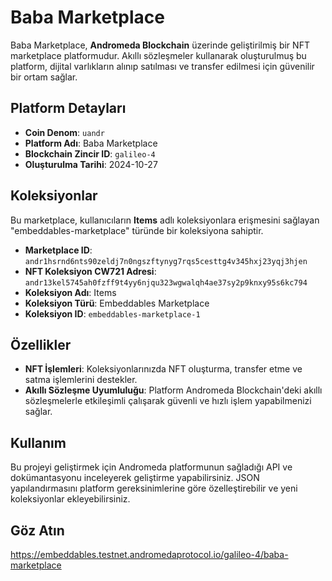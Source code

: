 # Baba Marketplace

Baba Marketplace, **Andromeda Blockchain** üzerinde geliştirilmiş bir NFT marketplace platformudur. Akıllı sözleşmeler kullanarak oluşturulmuş bu platform, dijital varlıkların alınıp satılması ve transfer edilmesi için güvenilir bir ortam sağlar.

## Platform Detayları
- **Coin Denom**: `uandr`
- **Platform Adı**: Baba Marketplace
- **Blockchain Zincir ID**: `galileo-4`
- **Oluşturulma Tarihi**: 2024-10-27

## Koleksiyonlar
Bu marketplace, kullanıcıların **Items** adlı koleksiyonlara erişmesini sağlayan "embeddables-marketplace" türünde bir koleksiyona sahiptir.

- **Marketplace ID**: `andr1hsrnd6nts90zeldj7n0ngszftynyg7rqs5cesttg4v345hxj23yqj3hjen`
- **NFT Koleksiyon CW721 Adresi**: `andr13kel5745ah0fzff9t4yy6njqu323wgwalqh4ae37sy2p9knxy95s6kc794`
- **Koleksiyon Adı**: Items
- **Koleksiyon Türü**: Embeddables Marketplace
- **Koleksiyon ID**: `embeddables-marketplace-1`

## Özellikler
- **NFT İşlemleri**: Koleksiyonlarınızda NFT oluşturma, transfer etme ve satma işlemlerini destekler.
- **Akıllı Sözleşme Uyumluluğu**: Platform Andromeda Blockchain'deki akıllı sözleşmelerle etkileşimli çalışarak güvenli ve hızlı işlem yapabilmenizi sağlar.

## Kullanım
Bu projeyi geliştirmek için Andromeda platformunun sağladığı API ve dokümantasyonu inceleyerek geliştirme yapabilirsiniz. JSON yapılandırmasını platform gereksinimlerine göre özelleştirebilir ve yeni koleksiyonlar ekleyebilirsiniz.

## Göz Atın
https://embeddables.testnet.andromedaprotocol.io/galileo-4/baba-marketplace
